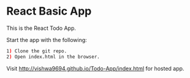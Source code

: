 # React Basic App

This is the React Todo App.

Start the app with the following:

```sh
1) Clone the git repo.
2) Open index.html in the browser.
```

Visit http://vishwa9694.github.io/Todo-App/index.html for hosted app.

